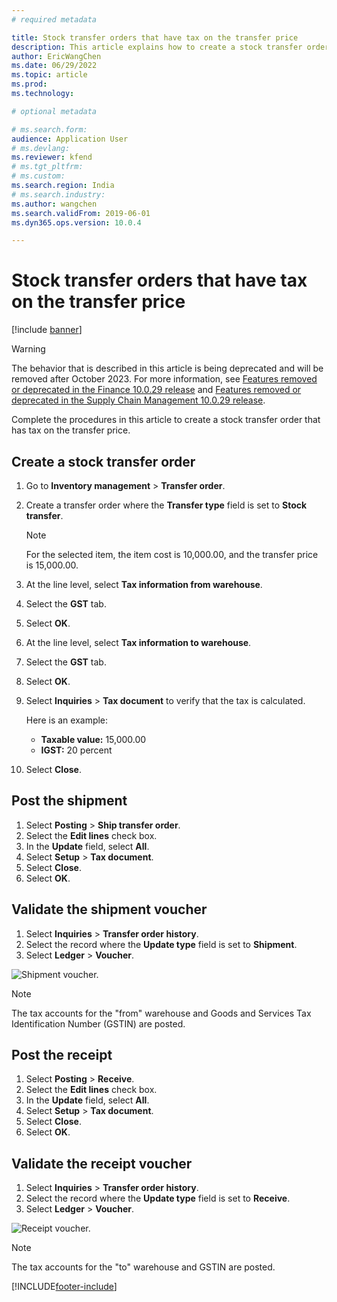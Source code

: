 ```yaml
---
# required metadata

title: Stock transfer orders that have tax on the transfer price
description: This article explains how to create a stock transfer order that has tax on the transfer price.
author: EricWangChen
ms.date: 06/29/2022
ms.topic: article
ms.prod: 
ms.technology: 

# optional metadata

# ms.search.form: 
audience: Application User
# ms.devlang: 
ms.reviewer: kfend
# ms.tgt_pltfrm: 
# ms.custom: 
ms.search.region: India
# ms.search.industry: 
ms.author: wangchen
ms.search.validFrom: 2019-06-01
ms.dyn365.ops.version: 10.0.4

---
```


# Stock transfer orders that have tax on the transfer price

[!include [banner](../../includes/banner.md)]

> [!WARNING]
> The behavior that is described in this article is being deprecated and will be removed after October 2023. 
> For more information, see [Features removed or deprecated in the Finance 10.0.29 release](../../get-started/removed-deprecated-features-finance.md) and [Features removed or deprecated in the Supply Chain Management 10.0.29 release](../../../supply-chain/get-started/removed-deprecated-features-scm-updates.md).


Complete the procedures in this article to create a stock transfer order that has tax on the transfer price.

## Create a stock transfer order

1. Go to **Inventory management** \> **Transfer order**.
2. Create a transfer order where the **Transfer type** field is set to **Stock transfer**.

    > [!NOTE]
    > For the selected item, the item cost is 10,000.00, and the transfer price is 15,000.00.

3. At the line level, select **Tax information from warehouse**.
4. Select the **GST** tab.
5. Select **OK**.
6. At the line level, select **Tax information to warehouse**.
7. Select the **GST** tab.
8. Select **OK**.
9. Select **Inquiries** \> **Tax document** to verify that the tax is calculated.

    Here is an example:

    - **Taxable value:** 15,000.00
    - **IGST:** 20 percent

10. Select **Close**.

## Post the shipment

1. Select **Posting** \> **Ship transfer order**.
2. Select the **Edit lines** check box.
3. In the **Update** field, select **All**.
4. Select **Setup** \> **Tax document**.
5. Select **Close**.
6. Select **OK**.

## Validate the shipment voucher

1. Select **Inquiries** \> **Transfer order history**.
2. Select the record where the **Update type** field is set to **Shipment**.
3. Select **Ledger** \> **Voucher**.

![Shipment voucher.](../media/Annotation-2019-05-21-105500.png)

> [!NOTE]
> The tax accounts for the "from" warehouse and Goods and Services Tax Identification Number (GSTIN) are posted.

## Post the receipt

1. Select **Posting** \> **Receive**.
2. Select the **Edit lines** check box.
3. In the **Update** field, select **All**.
4. Select **Setup** \> **Tax document**.
5. Select **Close**.
6. Select **OK**.

## Validate the receipt voucher

1. Select **Inquiries** \> **Transfer order history**.
2. Select the record where the **Update type** field is set to **Receive**.
3. Select **Ledger** \> **Voucher**.

![Receipt voucher.](../media/Annotation-2019-05-21-105611.png)

> [!NOTE]
> The tax accounts for the "to" warehouse and GSTIN are posted.


[!INCLUDE[footer-include](../../../includes/footer-banner.md)]
